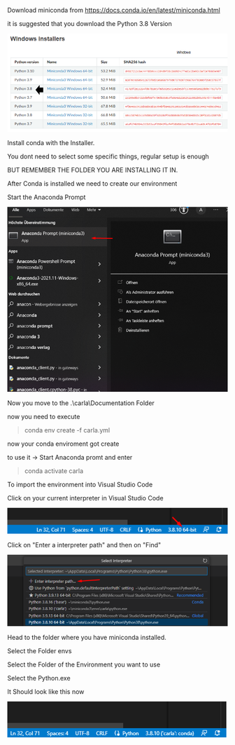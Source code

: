 Download miniconda from https://docs.conda.io/en/latest/miniconda.html

it is suggested that you download the Python 3.8 Version

![image](./CondaSetup/CondaSetup_1.png)

Install conda with the Installer. 

You dont need to select some specific things, regular setup is enough

BUT REMEMBER THE FOLDER YOU ARE INSTALLING IT IN.

After Conda is installed we need to create our environment

Start the Anaconda Prompt

![image](./CondaSetup/CondaSetup_2.png)

Now you move to the .\carla\Documentation Folder

now you need to execute

>conda env create -f carla.yml

now your conda enviroment got create

to use it -> Start Anaconda promt and enter
>conda activate carla

To import the environment into Visual Studio Code

Click on your current interpreter in Visual Studio Code

![image](./CondaSetup/CondaSetup_3.png)

Click on "Enter a interpreter path" and then on "Find" 

![image](./CondaSetup/CondaSetup_4.png)

Head to the folder where you have miniconda installed.

Select the Folder envs

Select the Folder of the Environment you want to use

Select the Python.exe

It Should look like this now

![image](./CondaSetup/CondaSetup_5.png)
